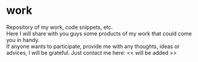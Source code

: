 # work
Repository of my work, code snippets, etc.  
Here I will share with you guys some products of my work that could come you in handy.  
If anyone wants to participate, provide me with any thoughts, ideas or advices, I will be grateful. Just contact me here: << will be added >>
